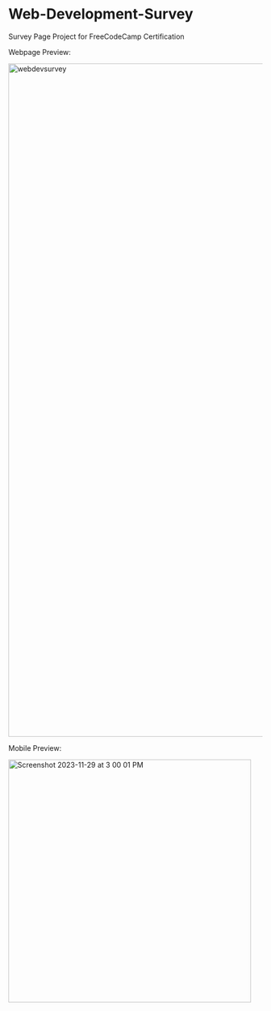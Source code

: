 # Web-Development-Survey
Survey Page Project for FreeCodeCamp Certification

Webpage Preview:

<img width="1333" alt="webdevsurvey" src="https://github.com/sarahlynnx/Web-Development-Survey/assets/142362888/5055cde7-c22f-49c8-8653-6ea855c88019">




Mobile Preview: 

<img width="481" alt="Screenshot 2023-11-29 at 3 00 01 PM" src="https://github.com/sarahlynnx/Web-Development-Survey/assets/142362888/d6a63a0f-eb0f-45fe-8ac2-55e66dc927dc">
